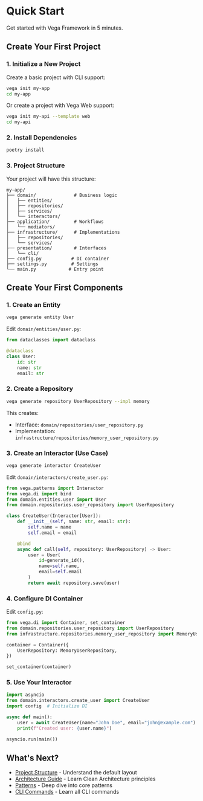# Quick Start

Get started with Vega Framework in 5 minutes.

## Create Your First Project

### 1. Initialize a New Project

Create a basic project with CLI support:

```bash
vega init my-app
cd my-app
```

Or create a project with Vega Web support:

```bash
vega init my-api --template web
cd my-api
```

### 2. Install Dependencies

```bash
poetry install
```

### 3. Project Structure

Your project will have this structure:

```
my-app/
├── domain/              # Business logic
│   ├── entities/
│   ├── repositories/
│   ├── services/
│   └── interactors/
├── application/         # Workflows
│   └── mediators/
├── infrastructure/      # Implementations
│   ├── repositories/
│   └── services/
├── presentation/        # Interfaces
│   └── cli/
├── config.py           # DI container
├── settings.py         # Settings
└── main.py            # Entry point
```

## Create Your First Components

### 1. Create an Entity

```bash
vega generate entity User
```

Edit `domain/entities/user.py`:

```python
from dataclasses import dataclass

@dataclass
class User:
    id: str
    name: str
    email: str
```

### 2. Create a Repository

```bash
vega generate repository UserRepository --impl memory
```

This creates:
- Interface: `domain/repositories/user_repository.py`
- Implementation: `infrastructure/repositories/memory_user_repository.py`

### 3. Create an Interactor (Use Case)

```bash
vega generate interactor CreateUser
```

Edit `domain/interactors/create_user.py`:

```python
from vega.patterns import Interactor
from vega.di import bind
from domain.entities.user import User
from domain.repositories.user_repository import UserRepository

class CreateUser(Interactor[User]):
    def __init__(self, name: str, email: str):
        self.name = name
        self.email = email

    @bind
    async def call(self, repository: UserRepository) -> User:
        user = User(
            id=generate_id(),
            name=self.name,
            email=self.email
        )
        return await repository.save(user)
```

### 4. Configure DI Container

Edit `config.py`:

```python
from vega.di import Container, set_container
from domain.repositories.user_repository import UserRepository
from infrastructure.repositories.memory_user_repository import MemoryUserRepository

container = Container({
    UserRepository: MemoryUserRepository,
})

set_container(container)
```

### 5. Use Your Interactor

```python
import asyncio
from domain.interactors.create_user import CreateUser
import config  # Initialize DI

async def main():
    user = await CreateUser(name="John Doe", email="john@example.com")
    print(f"Created user: {user.name}")

asyncio.run(main())
```

## What's Next?

- [Project Structure](../explanation/project-structure.md) - Understand the default layout
- [Architecture Guide](../explanation/architecture/clean-architecture.md) - Learn Clean Architecture principles
- [Patterns](../explanation/patterns/interactor.md) - Deep dive into core patterns
- [CLI Commands](../reference/cli/overview.md) - Learn all CLI commands

